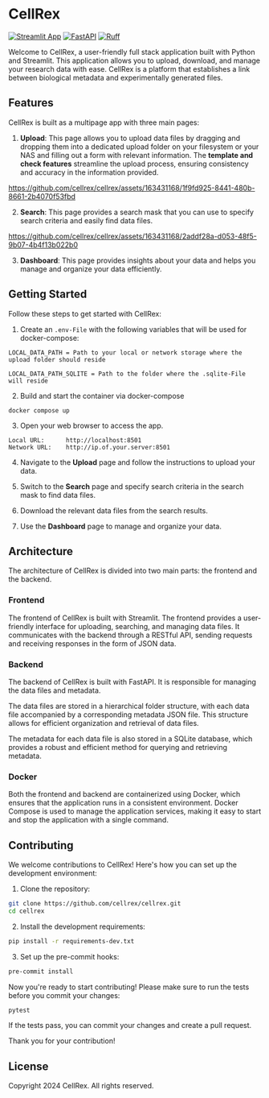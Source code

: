 # CellRex

[![Streamlit App](https://static.streamlit.io/badges/streamlit_badge_black_white.svg)](https://share.streamlit.io/streamlit/roadmap)
[![FastAPI](https://img.shields.io/badge/FastAPI-005571?style=for-the-badge&logo=fastapi)](https://fastapi.tiangolo.com)
[![Ruff](https://img.shields.io/endpoint?url=https://raw.githubusercontent.com/astral-sh/ruff/main/assets/badge/v2.json)](https://github.com/astral-sh/ruff)

Welcome to CellRex, a user-friendly full stack application built with Python and Streamlit. This application allows you to upload, download, and manage your research data with ease.
CellRex is a platform that establishes a link between biological metadata and experimentally generated files. 
## Features

CellRex is built as a multipage app with three main pages:

1. **Upload**: This page allows you to upload data files by dragging and dropping them into a dedicated upload folder on your filesystem or your NAS and filling out a form with relevant information. The **template and check features** streamline the upload process, ensuring consistency and accuracy in the information provided.

https://github.com/cellrex/cellrex/assets/163431168/1f9fd925-8441-480b-8661-2b4070f53fbd


2. **Search**: This page provides a search mask that you can use to specify search criteria and easily find data files.

https://github.com/cellrex/cellrex/assets/163431168/2addf28a-d053-48f5-9b07-4b4f13b022b0


3. **Dashboard**: This page provides insights about your data and helps you manage and organize your data efficiently.

## Getting Started

Follow these steps to get started with CellRex:

1. Create an `.env-File` with the following variables that will be used for docker-compose:
```env
LOCAL_DATA_PATH = Path to your local or network storage where the upload folder should reside

LOCAL_DATA_PATH_SQLITE = Path to the folder where the .sqlite-File will reside
```

2. Build and start the container via docker-compose
```commandline
docker compose up
```

3. Open your web browser to access the app.
```
Local URL:      http://localhost:8501
Network URL:    http://ip.of.your.server:8501
```
4. Navigate to the **Upload** page and follow the instructions to upload your data.

5. Switch to the **Search** page and specify search criteria in the search mask to find data files.

6. Download the relevant data files from the search results.

7. Use the **Dashboard** page to manage and organize your data.

## Architecture

The architecture of CellRex is divided into two main parts: the frontend and the backend.

### Frontend

The frontend of CellRex is built with Streamlit. The frontend provides a user-friendly interface for uploading, searching, and managing data files. It communicates with the backend through a RESTful API, sending requests and receiving responses in the form of JSON data.

### Backend

The backend of CellRex is built with FastAPI. It is responsible for managing the data files and metadata.

The data files are stored in a hierarchical folder structure, with each data file accompanied by a corresponding metadata JSON file. This structure allows for efficient organization and retrieval of data files.

The metadata for each data file is also stored in a SQLite database, which provides a robust and efficient method for querying and retrieving metadata.

### Docker

Both the frontend and backend are containerized using Docker, which ensures that the application runs in a consistent environment. Docker Compose is used to manage the application services, making it easy to start and stop the application with a single command.

## Contributing

We welcome contributions to CellRex! Here's how you can set up the development environment:

1. Clone the repository:

```bash
git clone https://github.com/cellrex/cellrex.git
cd cellrex
```

2. Install the development requirements:

```bash
pip install -r requirements-dev.txt
```

3. Set up the pre-commit hooks:
```bash
pre-commit install
```

Now you're ready to start contributing! Please make sure to run the tests before you commit your changes:
```bash
pytest
```

If the tests pass, you can commit your changes and create a pull request.

Thank you for your contribution!

## License

Copyright 2024 CellRex. All rights reserved.
